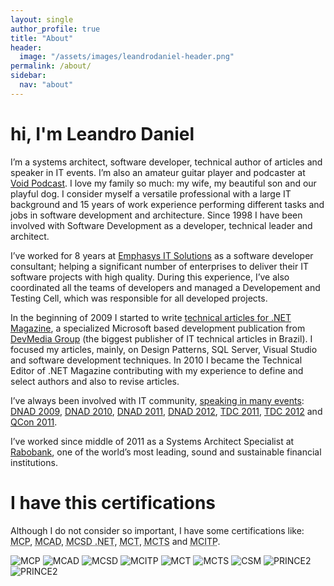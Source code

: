 ```yaml
---
layout: single
author_profile: true
title: "About"
header:
  image: "/assets/images/leandrodaniel-header.png"
permalink: /about/
sidebar:
  nav: "about"
---
```


# hi, I'm Leandro Daniel

I’m a systems architect, software developer, technical author of articles and speaker in IT events. I’m also an amateur guitar player and podcaster at [Void Podcast](http://voidpodcast.com/). I love my family so much: my wife, my beautiful son and our playful dog. I consider myself a versatile professional with a large IT background and 15 years of work experience performing different tasks and jobs in software development and architecture. Since 1998 I have been involved with Software Development as a developer, technical leader and architect.

I’ve worked for 8 years at [Emphasys IT Solutions](http://www.emphasys.com.br) as a software developer consultant; helping a significant number of enterprises to deliver their IT software projects with high quality. During this experience, I’ve also coordinated all the teams of developers and managed a Developement and Testing Cell, which was responsible for all developed projects.

In the beginning of 2009 I started to write [technical articles for .NET Magazine](http://leandrodaniel.com/artigo/), a specialized Microsoft based development publication from [DevMedia Group](https://www.devmedia.com.br/perfil/leandro-daniel-1) (the biggest publisher of IT technical articles in Brazil). I focused my articles, mainly, on Design Patterns, SQL Server, Visual Studio and software development techniques. In 2010 I became the Technical Editor of .NET Magazine contributing with my experience to define and select authors and also to revise articles.

I’ve always been involved with IT community, [speaking in many events](http://reverb.leandrodaniel.com/category/Palestras): [DNAD 2009](http://leandrodaniel.com/category/net-architects/), [DNAD 2010](http://leandrodaniel.com/category/net-architects/), [DNAD 2011](http://leandrodaniel.com/category/net-architects/), [DNAD 2012](http://leandrodaniel.com/category/net-architects/), [TDC 2011](http://leandrodaniel.com/category/eventos/), [TDC 2012](http://leandrodaniel.com/category/eventos/) and [QCon 2011](http://leandrodaniel.com/?s=qconsp). 

I’ve worked since middle of 2011 as a Systems Architect Specialist at [Rabobank](http://www.rabobank.com), one of the world’s most leading, sound and sustainable financial institutions.

# I have this certifications

Although I do not consider so important, I have some certifications like: <acronym id="MCP" title="Microsoft Certified Professional">MCP</acronym>, <acronym id="MCAD" title="Microsoft Certified Application Developer">MCAD</acronym>, <acronym id="MCSD" title="Microsoft Certified Solution Developer">MCSD .NET,</acronym> <acronym id="MCTS" title="Microsoft Certified Technology Specialist">MCT</acronym>, <acronym id="MCT" title="Microsoft Certified Trainer">MCTS</acronym> and <acronym id="MCTS" title="Microsoft Certified IT Professional">MCITP</acronym>.

<img src="http://leandrodaniel.com/wp-content/uploads/2012/10/MCP.gif " alt="MCP" title="MCP" /> <img src="http://leandrodaniel.com/wp-content/uploads/2012/10/MCAD.gif" alt="MCAD" title="MCAD" /> <img src="http://leandrodaniel.com/wp-content/uploads/2012/10/MCSD.gif" alt="MCSD" title="MCSD" /> <img src="http://leandrodaniel.com/wp-content/uploads/2012/10/MCITPrgb_1257.png" alt="MCITP" title="MCITP" /> <img src="http://leandrodaniel.com/wp-content/uploads/2012/10/mct.png" alt="MCT" title="MCT" /> <img src="http://leandrodaniel.com/wp-content/uploads/2012/10/MCTSrgb_1271_1.png" alt="MCTS" title="MCTS" /> <img src="http://leandrodaniel.com/wp-content/uploads/2012/10/csm.png" alt="CSM" title="CSM" /> <img src="http://leandrodaniel.com/wp-content/uploads/2014/06/PRINCE2-Practitioner-Training.jpg" alt="PRINCE2" title="PRINCE2" /> <img src="http://leandrodaniel.com/wp-content/uploads/2014/06/PRINCE2-Foundation-Training.jpg" alt="PRINCE2" title="PRINCE2" />
